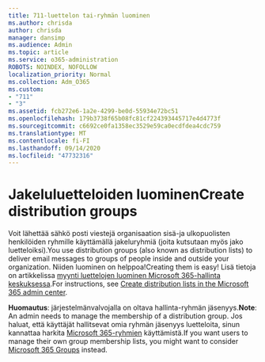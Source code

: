 ```yaml
---
title: 711-luettelon tai-ryhmän luominen
ms.author: chrisda
author: chrisda
manager: dansimp
ms.audience: Admin
ms.topic: article
ms.service: o365-administration
ROBOTS: NOINDEX, NOFOLLOW
localization_priority: Normal
ms.collection: Adm_O365
ms.custom:
- "711"
- "3"
ms.assetid: fcb272e6-1a2e-4299-be0d-55934e72bc51
ms.openlocfilehash: 179b3738f65b08fc81cf224393445717e4d4773f
ms.sourcegitcommit: c6692ce0fa1358ec3529e59ca0ecdfdea4cdc759
ms.translationtype: MT
ms.contentlocale: fi-FI
ms.lasthandoff: 09/14/2020
ms.locfileid: "47732316"
---
```

# <a name="create-distribution-groups"></a><span data-ttu-id="4cee5-102">Jakeluluetteloiden luominen</span><span class="sxs-lookup"><span data-stu-id="4cee5-102">Create distribution groups</span></span>

<span data-ttu-id="4cee5-103">Voit lähettää sähkö posti viestejä organisaation sisä-ja ulkopuolisten henkilöiden ryhmille käyttämällä jakeluryhmiä (joita kutsutaan myös jako luetteloiksi).</span><span class="sxs-lookup"><span data-stu-id="4cee5-103">You use distribution groups (also known as distribution lists) to deliver email messages to groups of people inside and outside your organization.</span></span> <span data-ttu-id="4cee5-104">Niiden luominen on helppoa!</span><span class="sxs-lookup"><span data-stu-id="4cee5-104">Creating them is easy!</span></span> <span data-ttu-id="4cee5-105">Lisä tietoja on artikkelissa [myynti luettelojen luominen Microsoft 365-hallinta keskuksessa](https://docs.microsoft.com/microsoft-365/admin/setup/create-distribution-lists).</span><span class="sxs-lookup"><span data-stu-id="4cee5-105">For instructions, see [Create distribution lists in the Microsoft 365 admin center](https://docs.microsoft.com/microsoft-365/admin/setup/create-distribution-lists).</span></span>

<span data-ttu-id="4cee5-106">**Huomautus**: järjestelmänvalvojalla on oltava hallinta-ryhmän jäsenyys.</span><span class="sxs-lookup"><span data-stu-id="4cee5-106">**Note**: An admin needs to manage the membership of a distribution group.</span></span> <span data-ttu-id="4cee5-107">Jos haluat, että käyttäjät hallitsevat omia ryhmän jäsenyys luetteloita, sinun kannattaa harkita [Microsoft 365-ryhmien](https://support.office.com/article/b565caa1-5c40-40ef-9915-60fdb2d97fa2) käyttämistä.</span><span class="sxs-lookup"><span data-stu-id="4cee5-107">If you want users to manage their own group membership lists, you might want to consider [Microsoft 365 Groups](https://support.office.com/article/b565caa1-5c40-40ef-9915-60fdb2d97fa2) instead.</span></span>

